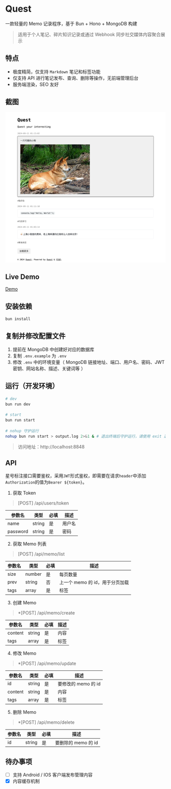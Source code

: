 # Quest

一款轻量的 Memo 记录程序，基于 Bun + Hono + MongoDB 构建

> 适用于个人笔记、碎片知识记录或通过 Webhook 同步社交媒体内容聚合展示

## 特点

* 极度精简，仅支持 `Markdown` 笔记和标签功能
* 仅支持 API 进行笔记发布、查询、删除等操作，无前端管理后台
* 服务端渲染，SEO 友好

## 截图

![image](./screenshot.png)

## Live Demo

[Demo](https://www.tg.quest)

## 安装依赖

```sh
bun install
```

## 复制并修改配置文件

1. 提前在 MongoDB 中创建好对应的数据库
2. 复制 `.env.example` 为 `.env`
3. 修改 `.env` 中的环境变量（ MongoDB 链接地址、端口、用户名、密码、JWT 密钥、网站名称、描述、关键词等 ）

## 运行（开发环境）

```sh
# dev
bun run dev

# start
bun run start

# nohup 守护运行
nohup bun run start > output.log 2>&1 & # 退出终端后守护运行，请使用 exit 退出
```

> 访问地址：http://localhost:8848

## API

星号标注接口需要鉴权，采用`JWT`形式鉴权，即需要在请求`header`中添加`Authorization`的值为`Bearer ${token}`。

1. 获取 Token

> [POST] /api/users/token

| 参数名   | 类型   | 必填 | 描述       |
|----------|--------|------|------------|
| name | string | 是   | 用户名     |
| password | string | 是   | 密码       |


2. 获取 Memo 列表

> [POST] /api/memo/list

| 参数名   | 类型   | 必填 | 描述       |
|----------|--------|------|------------|
| size | number | 是   | 每页数量     |
| prev | string | 否   | 上一个 memo 的 id，用于分页加载       |
| tags | array | 是   | 标签       |

3. 创建 Memo

> *[POST] /api/memo/create

| 参数名   | 类型   | 必填 | 描述       |
|----------|--------|------|------------|
| content | string | 是   | 内容     |
| tags | array | 是   | 标签       |

4. 修改 Memo

> *[POST] /api/memo/update

| 参数名   | 类型   | 必填 | 描述       |
|----------|--------|------|------------|
| id | string | 是   | 要修改的 memo 的 id     |
| content | string | 是   | 内容     |
| tags | array | 是   | 标签       |

5. 删除 Memo

> *[POST] /api/memo/delete

| 参数名   | 类型   | 必填 | 描述       |
|----------|--------|------|------------|
| id | string | 是   | 要删除的 memo 的 id     |

## 待办事项

- [ ] 支持 Android / IOS 客户端发布管理内容
- [x] 内容缓存机制
